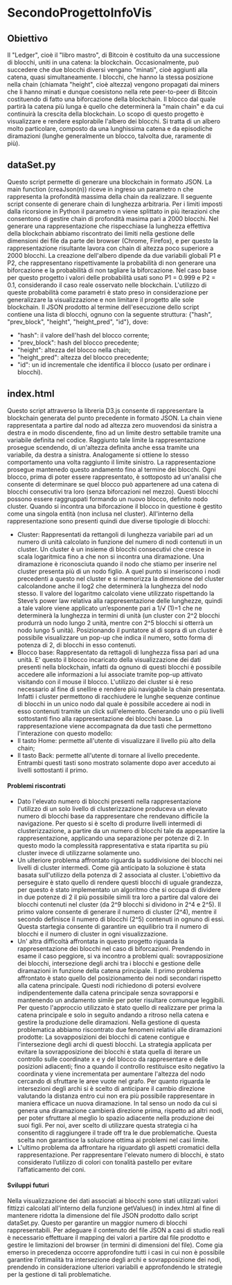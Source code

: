 # SecondoProgettoInfoVis
## Obiettivo
Il "Ledger", cioè il "libro mastro", di Bitcoin è costituito da una successione di blocchi, uniti in una catena: la blockchain. 
Occasionalmente, può succedere che due blocchi diversi vengano "minati", cioè aggiunti alla catena, quasi simultaneamente. 
I blocchi, che hanno la stessa posizione nella chain (chiamata "height", cioè altezza) vengono propagati dai miners che li hanno minati 
e dunque coesistono nella rete peer-to-peer di Bitcoin costituendo di fatto una biforcazione della blockchain. Il blocco dal quale partirà 
la catena più lunga è quello che determinerà la "main chain" e da cui continuirà la crescita della blockchain.
Lo scopo di questo progetto è visualizzare e rendere esplorabile l'albero dei blocchi. Si tratta di un albero molto particolare, composto da 
una lunghissima catena e da episodiche diramazioni (lunghe generalmente un blocco, talvolta due, raramente di più).

## dataSet.py
Questo script permette di generare una blockchain in formato JSON. 
La main function (creaJson(n)) riceve in ingreso un parametro n che rappresenta la profondità massima della chain da realizzare.
Il seguente script consente di generare chain di lunghezza arbitraria. Per i limiti imposti dalla ricorsione in Python il parametro n viene 
splittato in più iterazioni che consentono di gestire chain di profondità masima pari a 2000 blocchi. Nel generare una rappresentazione che 
rispecchiase la lunghezza effettiva della blockchain abbiamo riscontrato dei limiti nella gestione delle dimensioni dei file da parte dei 
browser (Chrome, Firefox), e per questo la rappresentazione risultante lavora con chain di altezza poco superiore a 2000 blocchi.
La creazione dell'albero dipende da due variabili globali P1 e P2, che rappresentano rispettivamente la probabilità di non generare una 
biforcazione e la probabilità di non tagliare la biforcazione. Nel caso base per questo progetto i valori delle probabilità usati sono P1 = 0.999 
e P2 = 0.1, considerando il caso reale osservato nelle blockchain. L'utilizzo di queste probabilità come parametri è stato preso in considerazione 
per generalizzare la visualizzazione e non limitare il progetto alle sole blockchain.
Il JSON prodotto al termine dell'esecuzione dello script contiene una lista di blocchi, ognuno con la seguente struttura:
{"hash", "prev_block", "height", "height_pred", "id"}, dove:
- "hash": il valore dell'hash del blocco corrente;
- "prev_block": hash del blocco precedente;
- "height": altezza del blocco nella chain;
- "height_pred": altezza del blocco precedente;
- "id": un id incrementale che identifica il blocco (usato per ordinare i blocchi).

## index.html
Questo script attraverso la libreria D3.js consente di rappresentare la blockchain generata del punto precedente in formato JSON.
La chain viene rappresentata a partire dal nodo ad altezza zero muovendosi da sinistra a destra e in modo discendente, fino ad 
un limite destro settabile tramite una variabile definita nel codice. Raggiunto tale limite la rappresentazione prosegue scendendo, di un'altezza 
definita anche essa tramite una variabile, da destra a sinistra. Analogamente si ottiene lo stesso comportamento una volta raggiunto il limite sinistro. 
La rappresentazione prosegue mantenedo questo andamento fino al termine dei blocchi.
Ogni blocco, prima di poter essere rappresentato, è sottoposto ad un'analisi che consente di determinare se quel blocco può appartenere ad una catena 
di blocchi consecutivi tra loro (senza biforcazioni nel mezzo). Questi blocchi possono essere raggruppati formando un nuovo blocco, definito nodo cluster. 
Quando si incontra una biforcazione il blocco in questione è gestito come una singola entità (non inclusa nel cluster).
All'interno della rappresentazione sono presenti quindi due diverse tipologie di blocchi:
- Cluster: Rappresentati da rettangoli di lunghezza variabile pari ad un numero di unità calcolato in funzione del numero di nodi contenuti in un cluster. 
           Un cluster è un insieme di blocchi consecutivi che cresce in scala logaritmica fino a che non si incontra una diramazione. 
           Una diramazione è riconosciuta quando il nodo che stiamo per inserire nel cluster presenta più di un nodo figlio. 
           A quel punto si inseriscono i nodi precedenti a questo nel cluster e si memorizza la dimensione del cluster calcolandone anche il log2 che 
           determinerà la lunghezza del nodo stesso. Il valore del logaritmo calcolato viene utilizzato rispettando la Steve’s power law relativa alla 
           rappresentazione delle lunghezze, quindi a tale valore viene applicato un’esponente pari a 1/√ (1)=1 che ne determinerà la lunghezza in termini di unità
           (un cluster con 2^2 blocchi produrrà un nodo lungo 2 unità, mentre con 2^5 blocchi si otterrà un nodo lungo 5 unità).
           Posizionando il puntatore al di sopra di un cluster è possibile visualizzare un pop-up che indica il numero, sotto forma di potenza di 2, di blocchi 
           in esso contenuti. 
- Blocco base: Rappresentato da rettagoli di lunghezza fissa pari ad una unità. E' questo il blocco incaricato della visualizzazione dei dati presenti nella blockchain, 
               infatti da ognuno di questi blocchi è possibile accedere alle informazioni a lui associate tramite pop-up attivato visitando con il mouse il blocco.
L'utilizzo dei cluster si è reso necessario al fine di snellire e rendere più navigabile la chain presentata. Infatti i cluster permettono di racchiudere 
le lunghe sequenze continue di blocchi in un unico nodo dal quale è possibile accedere ai nodi in esso contenuti tramite un click sull'elemento. Generando uno o 
più livelli sottostanti fino alla rappresentazione dei blocchi base.
La rappresentazione viene accompagnata da due tasti che permettono l'interazione con questo modello:
- Il tasto Home: permette all'utente di visualizzare il livello più alto della chain;
- Il tasto Back: permette all'utente di tornare al livello precedente.
Entrambi questi tasti sono mostrato solamente dopo aver acceduto ai livelli sottostanti il primo.
#### Problemi riscontrati
- Dato l'elevato numero di blocchi presenti nella rappresentazione l'utilizzo di un solo livello di clusterizzazione produceva un elevato numero di blocchi base 
  da rappresentare che rendevano difficile la navigazione. Per questo si è scelto di produrre livelli intermedi di clusterizzazione, a partire da un numero di 
  blocchi tale da appesantire la rappresentazione, applicando una separazione per potenze di 2. In questo modo la complessità rappresentativa e stata ripartita 
  su più cluster invece di utilizzarne solamente uno.
- Un ulteriore problema affrontato riguarda la suddivisione dei blocchi nei livelli di cluster intermedi. Come già anticipato la soluzione è stata basata 
  sull'utilizzo della potenza di 2 associata al cluster. L'obiettivo da perseguire è stato quello di rendere questi blocchi di uguale grandezza, per questo 
  è stato implementato un algoritmo che si occupa di dividere in due potenze di 2 il più possibile simili tra loro a partire dal valore dei blocchi contenuti nel 
  cluster (da 2^9 blocchi si dividono in 2^4 e 2^5). Il primo valore consente di generare il numero di cluster (2^4), mentre il secondo definisce il numero di 
  blocchi (2^5) contenuti in ognuno di essi. Questa startegia consente di garantire un equilibrio tra il numero di blocchi e il numero di cluster in ogni visualizzazione.
- Un' altra difficoltà affrontata in questo progetto riguarda la rappresentazione dei blocchi nel caso di biforcazioni. Prendendo in esame il caso peggiore, 
  si va incontro a problemi quali: sovrapposizione dei blocchi, intersezione degli archi tra i blocchi e gestione delle diramazioni in funzione della 
  catena principale. Il primo problema affrontato è stato quello del posizionamento dei nodi secondari rispetto alla catena principale. Questi nodi richiedono 
  di potersi evolvere indipendentemente dalla catena principale senza sovrapporsi e mantenendo un andamento simile per poter risultare comunque leggibili. Per questo
  l'approccio utilizzato è stato quello di realizzare per prima la catena principale e solo in seguito andando a ritroso nella catena e gestire la produzione 
  delle diramazioni. Nella gestione di questa problematica abbiamo riscontrato due fenomeni relativi alle diramazioni prodotte: La sovapposizioni dei blocchi di 
  catene contigue e l'intersezione degli archi di questi blocchi. La strategia applicata per evitare la sovrapposizione dei blocchi è stata quella di iterare un 
  controllo sulle coordinate x e y del blocco da rappresentare e delle posizioni adiacenti; fino a quando il controllo restituisce esito negativo la coordinata y 
  viene incrementata per aumentare l'altezza del nodo cercando di sfruttare le aree vuote nel grafo. Per quanto riguarda le intersezioni degli archi si è scelto di 
  anticipare il cambio direzione valutando la distanza entro cui non era più possibile rappresentare in maniera efficace un nuova diramazione. In tal senso un 
  nodo da cui si genera una diramazione cambierà direzione prima, rispetto ad altri nodi, per poter sfruttare al meglio lo spazio adiacente nella produzione dei 
  suoi figli. Per noi, aver scelto di utilizzare questa strategia ci ha consentito di raggiungere il trade off tra le due problematiche. Questa scelta non garantisce
  la soluzione ottima ai problemi nel casi limite.
- L'ultimo problema da affrontare ha riguardato gli aspetti cromatici della rappresentazione. Per rappresentare l'elevato numero di blocchi, è stato considerato 
  l’utilizzo di colori con tonalità pastello per evitare l’affaticamento dei coni.
#### Sviluppi futuri
Nella visualizzazione dei dati associati ai blocchi sono stati utilizzati valori fittizzi calcolati all'interno della funzione getValues() in index.html al fine 
di mantenere ridotta la dimensione del file JSON prodotto dallo script dataSet.py. Questo per garantire un maggior numero di blocchi rappresentabili. 
Per adeguare il contenuto del file JSON a casi di studio reali è necessario effettuare il mapping dei valori a partire dal file prodotto e gestire le limitazioni 
del browser (in termini di dimensioni del file).
Come gia emerso in precedenza occorre approfondire tutti i casi in cui non è possibile garantire l'ottimalità tra intersezione degli archi e sovrapposizione 
dei nodi, prendendo in considerazione ulteriori variabili e approfondendo le strategie per la gestione di tali problematiche.
